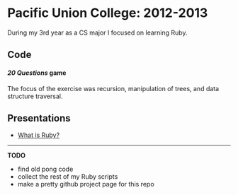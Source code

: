 # Pacific Union College: 2012-2013
During my 3rd year as a CS major I focused on learning Ruby.

## Code

#### *20 Questions* game
The focus of the exercise was recursion, manipulation of trees, and data structure traversal.

## Presentations

- [What is Ruby?]()

---
**TODO**

- find old pong code
- collect the rest of my Ruby scripts
- make a pretty github project page for this repo